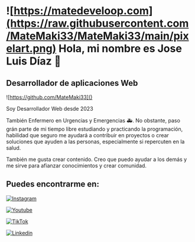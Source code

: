 
 # ![https://matedeveloop.com](https://raw.githubusercontent.com/MateMaki33/MateMaki33/main/pixelart.png) Hola, mi nombre es Jose Luis Díaz 👋
##  Desarrollador de aplicaciones Web

![https://github.com/MateMaki33]()

Soy Desarrollador Web desde 2023

También Enfermero en Urgencias y Emergencias 🚑.
No obstante, paso grán parte de mi tiempo libre estudiando y practicando la
programación, habilidad que seguro me ayudará a contribuir en proyectos o crear 
soluciones que ayuden a las personas, especialmente si repercuten en la salud.

También me gusta crear contenido. Creo que puedo ayudar
a los demás y me sirve para afianzar conocimientos y crear comunidad.

## Puedes encontrarme en:

[![Instagram](https://img.shields.io/badge/Instagram-%40matedeveloop-blue)](https://www.instagram.com/matedevloop/)

[![Youtube](https://img.shields.io/badge/youtube-%40matedeveloop-red)](https://youtube.com/@matedeveloop)

[![TikTok](https://img.shields.io/badge/TikTok-%40matedeveloop-69C9D0)](https://www.tiktok.com/@matedeveloop?t=8mi4h83x0Kn&_r=1)

[![Linkedin](https://img.shields.io/badge/LinkedIn-Jose%20Luis%20Diaz-0077B5)](https://www.linkedin.com/in/jose-luis-diaz-garcia-aa0887229/)









